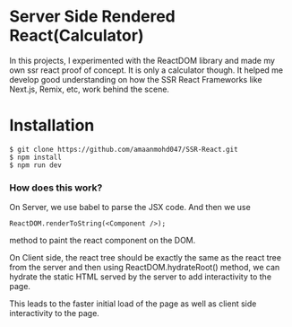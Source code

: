 # Server Side Rendered React(Calculator)

In this projects, I experimented with the ReactDOM library and made my own ssr react proof of concept. It is only a calculator though. It helped me develop good understanding on how the SSR React Frameworks like Next.js, Remix, etc, work behind the scene.

# Installation

```
$ git clone https://github.com/amaanmohd047/SSR-React.git
$ npm install 
$ npm run dev
```

### How does this work?

On Server, we use babel to parse the JSX code. And then we use

```
ReactDOM.renderToString(<Component />);
```

method to paint the react component on the DOM.

On Client side, the react tree should be exactly the same as the react tree from the server and then using ReactDOM.hydrateRoot() method, we can hydrate the static HTML served by the server to add interactivity to the page.

This leads to the faster initial load of the page as well as client side interactivity to the page.
